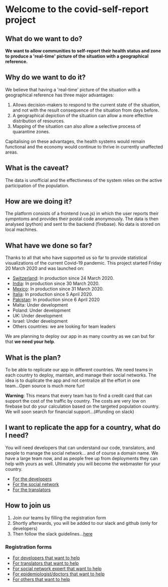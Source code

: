 # Welcome to the covid-self-report project

## What do we want to do?

**We want to allow communities to self-report their health status and zone to produce a 'real-time' picture of the situation with a geographical reference.**

## Why do we want to do it?

We believe that having a 'real-time' picture of the situation with a geographical reference has three major advantages:
  1. Allows decision-makers to respond to the current state of the situation, and not with the result consequence of the situation from days before.
  2. A geographical depiction of the situation can allow a more effective distribution of resources.
  3. Mapping of the situation can also allow a selective process of quarantine zones.

Capitalising on these advantages, the health systems would remain functional and the economy would continue to thrive in currently unaffected areas.

## What is the caveat?

The data is unofficial and the effectivness of the system relies on the active participation of the population. 

## How are we doing it?

The platform consists of a frontend (vue.js) in which the user reports their sympntoms and provides their postal code anonymously. The data is then analysed (python) and sent to the backend (firebase). No data is stored on local machines.

## What have we done so far?

Thanks to all that who have supported us so far to provide statistical visualizations of the current Covid-19 pandemic. This project started Friday 20 March 2020 and was launched on:

- [Switzerland](https://covid-self-report.ch/): In production since 24 March 2020. 
- [India](https://covid-self-report.in/): In production since 30 March 2020. 
- [Mexico](https://covid-me-reporto.mx/): In production since 31 March 2020. 
- [Italia](https://covid-self-report.it/): In production since 5 April 2020.
- [Pakistan](https://covid-self-report.pk): In production since 6 April 2020
- Malta: Under development
- Poland: Under development
- UK: Under development
- Israel: Under development
- Others countries: we are looking for team leaders

We are planning to deploy our app in as many country as we can but for that **we need your help**.

## What is the plan?

To be able to replicate our app in different countries. We need teams in each country to deploy, maintain, and manage their social networks. The idea is to duplicate the app and not centralize all the effort in one team...Open source is much more fun!

**Warning**: This means that every team has to find a credit card that can support the cost of the traffic by country. 
The costs are very low on firebase but do your calculation based on the targeted population country.
We will soon search for financial support...(#funding on slack)

## I want to replicate the app for a country, what do I need?

You will need developers that can understand our code, translators, and people to manage the social network... and of course a domain name. We have a large team now, and as people free up from deployments they can help with yours as well. Ultimately you will become the webmaster for your country.

- [For the developers](./needs/developers.md)
- [For the social network](./needs/social-network.md)
- [For the translators](./needs/translators.md)

## How to join us

1. Join our teams by filling the registration form
2. Shortly afterwards, you will be added to our slack and github (only for developers)
3. Then follow the slack guidelines...[here](./slack.md)

### Registration forms

- [For developers that want to help](https://airtable.com/shrjcoOoloiAuTiHS)
- [For translators that want to help](https://airtable.com/shr3yx1hGdFyOVhdl)
- [For social network expert that want to help](https://airtable.com/shrJJDqvqnsZkaJjb)
- [For epidemiologist/doctors that want to help](https://airtable.com/shrhu386Tlxp8zeiq)
- [For others that want to help](https://airtable.com/shrFBmrhwXXh6TJsn)

